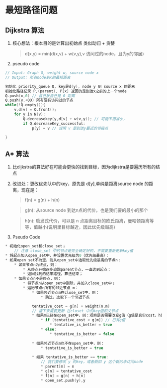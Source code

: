 # 最短路径问题

## Dijkstra 算法

1. 核心想法：根本目的是计算出初始点
类似动归 + 贪婪
    > d(x,y) = min(d(x,v) + w(v,y),v 访问过的node，且为y的邻居)

2. pseudo code
```cpp
// Input: Graph G, weight w, source node x
// Output: 所有node到x的最短距离

初始化 priority_queue Q, key是d(y), node y 到 source x 的距离
初始化路径记录 P,(parent), P[x] 返回的是到达x之前的上一个node
Q.push(x,0) // 自己放自己是 0 距离
Q.push(y,+OO) 所有没有访问过的节点
while(!Q.empty()){
    v,d[v] = Q.front();
    for y in N(v):
        Q.decreasekey(y,d[v] + w(v,y)); // 可能不用减小，
        if Q.decreaseKey_successful:
            p[y] = v // 说明 v 是到达y最近的邻接点

}

```

## A* 算法

1. 比dijkstra的算法好在可能会更快的找到目标，因为dijkstra是要遍历所有的结点
2. 改进处：更改优先队中的key，原先是 d[y],单纯是距离source node 的距离，现在是：
    > f(n) = g(n) + h(n)
    
    > g(n): 从source node 到达n点的代价，也是我们要的最小的那个

    > h(n): 启发式代价，可以是 n 点距离目标的欧氏距离，曼哈顿距离等等，值越小(说明里目标越近，因此优先级越高)

3. Pseudo Code

```cpp
* 初始化open_set和close_set；
    // 注意 close_set 中的节点是完全确定好的，不需要重新更新key值
* 将起点加入open_set中，并设置优先级为0（优先级最高）；
* 如果open_set不为空，则从open_set中选取优先级最高的节点n：
    * 如果节点n为终点，则：
        * 从终点开始逐步追踪parent节点，一直达到起点；
        * 返回找到的结果路径，算法结束；
    * 如果节点n不是终点，则：
        * 将节点n从open_set中删除，并加入close_set中；
        * 遍历节点n所有的邻近节点 m：
            * 如果邻近节点m在close_set中，则：
                * 跳过，选取下一个邻近节点

            tentative_cost = g[n] + weight(n,m)
            // 接下来需要更新 在closet 中的key值和父节点
            * 如果m已经在open_set中，则：观察是否需要改变g值（g值是真实cost，h值的存在是决定访问顺序）：
                * if (tentative_cost < g[m]) // 已有g值
                    * tentative_is_better = true
                * else:
                    * tentative_is_better = false
                
            * 如果邻近节点m也不在open_set中，则：
                * tentative_is_better = true
                
            * 如果 tentative_is_better == true:
                // 我们要修改 y 的key，或者假如 y 这个新的未访问node
                * parent[m] = n
                * g[n] = tentative_cost
                * f[n] = g[n] + h[n]
                * open_set.push(y),y
```

## 
